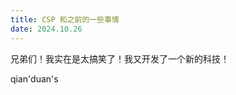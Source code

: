 ```yaml
---
title: CSP 和之前的一些事情
date: 2024.10.26
---
```


兄弟们！我实在是太搞笑了！我又开发了一个新的科技！

qian'duan's
<!--stackedit_data:
eyJoaXN0b3J5IjpbLTExNzY3MjM0ODhdfQ==
-->
